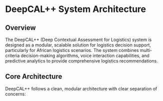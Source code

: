 # DeepCAL++ System Architecture

## Overview

The DeepCAL++ (Deep Contextual Assessment for Logistics) system is designed as a modular, scalable solution for logistics decision support, particularly for African logistics scenarios. The system combines multi-criteria decision-making algorithms, voice interaction capabilities, and predictive analytics to provide comprehensive logistics recommendations.

## Core Architecture

DeepCAL++ follows a clean, modular architecture with clear separation of concerns:


